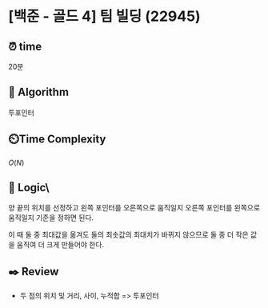 # [백준 - 골드 4] 팀 빌딩 (22945)
 
## ⏰  **time**
20분

## :pushpin: **Algorithm**
투포인터

## ⏲️**Time Complexity**
$O(N)$

## :round_pushpin: **Logic**\

양 끝의 위치를 선정하고 왼쪽 포인터를 오른쪽으로 움직일지 오른쪽 포인터를 왼쪽으로 움직일지 기준을 정하면 된다.

이 때 둘 중 최대값을 옮겨도 둘의 최솟값의 최대치가 바뀌지 않으므로 둘 중 더 작은 값을 움직여 더 크게 만들어야 한다.

## :black_nib: **Review**
- 두 점의 위치 및 거리, 사이, 누적합 => 투포인터